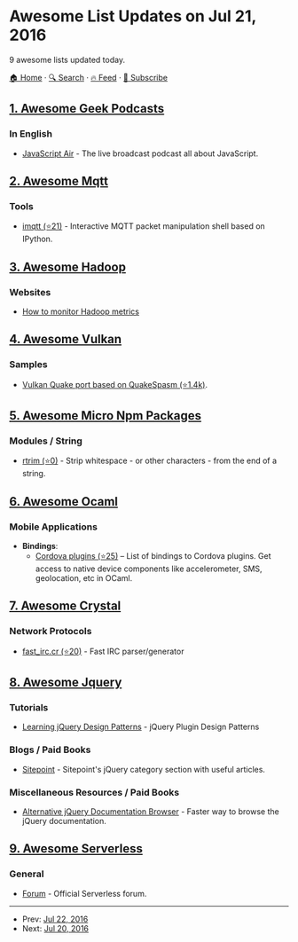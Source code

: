 # Awesome List Updates on Jul 21, 2016

9 awesome lists updated today.

[🏠 Home](/README.md) · [🔍 Search](https://test.trackawesomelist.com/search/) · [🔥 Feed](https://test.trackawesomelist.com/feed.xml) · [📮 Subscribe](https://trackawesomelist.us17.list-manage.com/subscribe?u=d2f0117aa829c83a63ec63c2f&id=36a103854c)



## [1. Awesome Geek Podcasts](/content/ayr-ton/awesome-geek-podcasts/README.md)

### In English

*   [JavaScript Air](https://javascriptair.com/) - The live broadcast podcast all about JavaScript.

## [2. Awesome Mqtt](/content/hobbyquaker/awesome-mqtt/README.md)

### Tools

*   [imqtt (⭐21)](https://github.com/shafreeck/imqtt) - Interactive MQTT packet manipulation shell based on IPython.

## [3. Awesome Hadoop](/content/youngwookim/awesome-hadoop/README.md)

### Websites

*   [How to monitor Hadoop metrics](https://www.datadoghq.com/blog/monitor-hadoop-metrics/)

## [4. Awesome Vulkan](/content/vinjn/awesome-vulkan/README.md)

### Samples

*   [Vulkan Quake port based on QuakeSpasm (⭐1.4k)](https://github.com/Novum/vkQuake).

## [5. Awesome Micro Npm Packages](/content/parro-it/awesome-micro-npm-packages/README.md)

### Modules / String

*   [rtrim (⭐0)](https://github.com/sergejmueller/rtrim) - Strip whitespace - or other characters - from the end of a string.

## [6. Awesome Ocaml](/content/ocaml-community/awesome-ocaml/README.md)

### Mobile Applications

*   **Bindings**:
    *   [Cordova plugins (⭐25)](https://github.com/dannywillems/ocaml-cordova-plugin-list) – List of bindings to Cordova plugins. Get access to native device components like accelerometer, SMS, geolocation, etc in OCaml.

## [7. Awesome Crystal](/content/veelenga/awesome-crystal/README.md)

### Network Protocols

*   [fast\_irc.cr (⭐20)](https://github.com/RX14/fast_irc.cr) - Fast IRC parser/generator

## [8. Awesome Jquery](/content/petk/awesome-jquery/README.md)

### Tutorials

*   [Learning jQuery Design Patterns](https://addyosmani.com/resources/essentialjsdesignpatterns/book/#jquerypluginpatterns) - jQuery Plugin Design Patterns

### Blogs / Paid Books

*   [Sitepoint](https://www.sitepoint.com/javascript/jquery/) - Sitepoint's jQuery category section with useful articles.

### Miscellaneous Resources / Paid Books

*   [Alternative jQuery Documentation Browser](http://jqapi.com/) - Faster way to browse the jQuery documentation.

## [9. Awesome Serverless](/content/pmuens/awesome-serverless/README.md)

### General

*   [Forum](http://forum.serverless.com) - Official Serverless forum.

---

- Prev: [Jul 22, 2016](/content/2016/07/22/README.md)
- Next: [Jul 20, 2016](/content/2016/07/20/README.md)